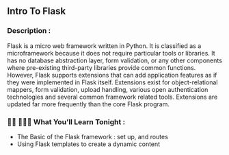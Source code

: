 ## Intro To Flask
### Description :
Flask is a micro web framework written in Python. It is classified as a microframework because it does not require particular tools or libraries. It has no database abstraction layer, form validation, or any other components where pre-existing third-party libraries provide common functions. However, Flask supports extensions that can add application features as if they were implemented in Flask itself. Extensions exist for object-relational mappers, form validation, upload handling, various open authentication technologies and several common framework related tools. Extensions are updated far more frequently than the core Flask program.



### 👩‍🏫 👩🏿‍🏫  What You’ll Learn Tonight :
- The Basic of the Flask framework : set up, and routes
- Using Flask templates to create a dynamic content